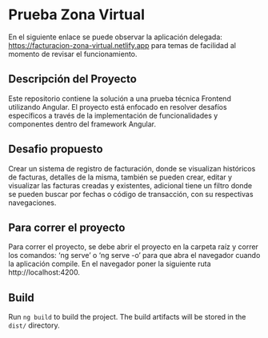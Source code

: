 # Prueba Zona Virtual
En el siguiente enlace se puede observar la aplicación delegada: https://facturacion-zona-virtual.netlify.app para temas de facilidad al momento de revisar el funcionamiento. 
## Descripción del Proyecto
Este repositorio contiene la solución a una prueba técnica Frontend utilizando Angular. El proyecto está enfocado en resolver desafíos específicos a través de la implementación de funcionalidades y componentes dentro del framework Angular.

## Desafio propuesto
Crear un sistema de registro de facturación, donde se visualizan históricos de facturas, detalles de la misma, también se pueden crear, editar y visualizar las facturas creadas y existentes, adicional tiene un filtro donde se pueden buscar por fechas o código de transacción, con su respectivas navegaciones.

## Para correr el proyecto 

Para correr el proyecto, se debe abrir el proyecto en la carpeta raíz y correr los comandos:  ‘ng serve’ o ‘ng serve -o’ para que abra el navegador cuando la aplicación compile. En el navegador poner la siguiente ruta http://localhost:4200.

## Build

Run `ng build` to build the project. The build artifacts will be stored in the `dist/` directory.


